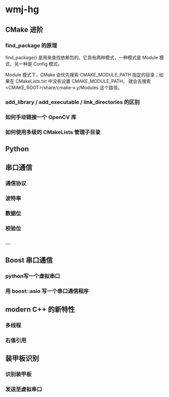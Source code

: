 # wmj-hg

## CMake 进阶

### find_package 的原理

find_package() 是用来查找依赖包的。它具有两种模式，一种模式是 Module 模式，另一种是 Config 模式。

Module 模式下，CMake 会优先搜索 CMAKE_MODULE_PATH 指定的目录；如果在 CMakeLists.txt 中没有设置 CMAKE_MODULE_PATH， 就会去搜索 <CMAKE_ROOT>/share/cmake-x.y/Modules 这个路径。

### add_library / add_executable / link_directories 的区别

### 如何手动链接一个 OpenCV 库

### 如何使用多级的 CMakeLists 管理子目录

## Python

## 串口通信

### 通信协议

### 波特率

### 数据位

### 校验位

### ...

## Boost 串口通信

### python写一个虚拟串口

### 用 boost::asio 写一个串口通信程序

## modern C++ 的新特性

### 多线程

### 右值引用

## 装甲板识别

### 识别装甲板

### 发送至虚拟串口

